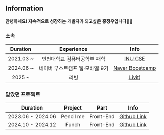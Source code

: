 ## Information

**안녕하세요! 지속적으로 성장하는 개발자가 되고싶은 홍정우입니다👐🏻**

### 소속

|Duration|Experience|Info|
|:-:|:-:|:-:|
|2021.03 ~ |인천대학교 컴퓨터공학부 재학|[INU CSE](https://cse.inu.ac.kr/isis/index.do?epTicket=INV)|
|2024.06 ~ |네이버 부스트캠프 웹·모바일 9기|[Naver Boostcamp](https://boostcamp.connect.or.kr/program_wm.html)|
|2025 ~ |리빗|[Livit](https://www.tanso.life/ko/home))|

### 맡았던 프로젝트

|Duration|Project|Part|Info|
|:-:|:-:|:-:|:-:|
|2023.06 - 2024.06|Pencil me|Front-End|[Github Link](https://github.com/HongBoogie/pencil-me-fe)|
|2024.10 - 2024.12|Funch|Front-End|[Github Link](https://github.com/boostcampwm-2024/web25-funch)|

